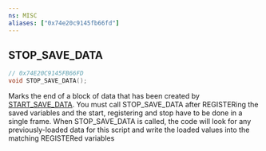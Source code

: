 ```yaml
---
ns: MISC
aliases: ["0x74e20c9145fb66fd"]
---
```

## STOP_SAVE_DATA

```c
// 0x74E20C9145FB66FD
void STOP_SAVE_DATA();
```

Marks the end of a block of data that has been created by [START_SAVE_DATA](#_0xA9575F812C6A7997). You must call STOP_SAVE_DATA after REGISTERing the saved variables and the start, registering and stop have to be done in a single frame. When STOP_SAVE_DATA is called, the code will look for any previously-loaded data for this script and write the loaded values into the matching REGISTERed variables

